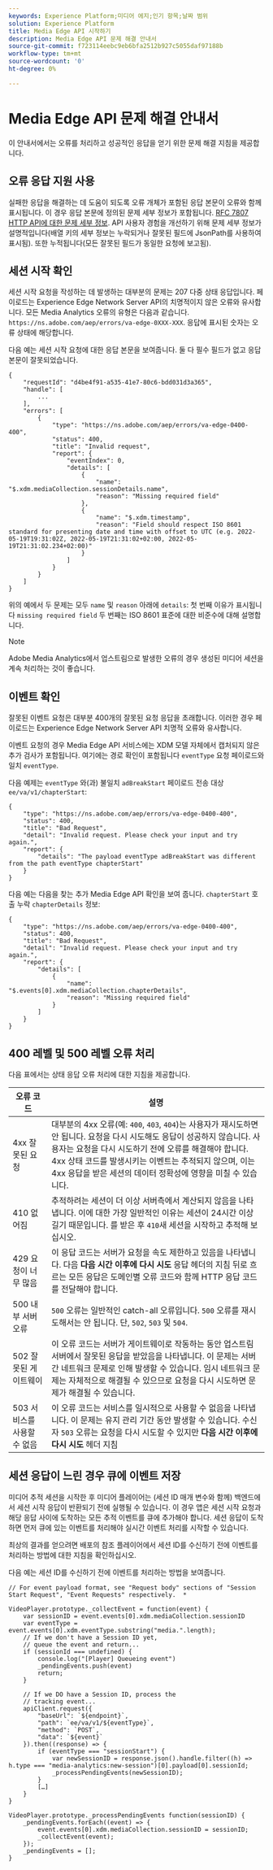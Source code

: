 ```yaml
---
keywords: Experience Platform;미디어 에지;인기 항목;날짜 범위
solution: Experience Platform
title: Media Edge API 시작하기
description: Media Edge API 문제 해결 안내서
source-git-commit: f723114eebc9eb6bfa2512b927c5055daf97188b
workflow-type: tm+mt
source-wordcount: '0'
ht-degree: 0%

---
```



# Media Edge API 문제 해결 안내서

이 안내서에서는 오류를 처리하고 성공적인 응답을 얻기 위한 문제 해결 지침을 제공합니다.

## 오류 응답 지원 사용

실패한 응답을 해결하는 데 도움이 되도록 오류 개체가 포함된 응답 본문이 오류와 함께 표시됩니다. 이 경우 응답 본문에 정의된 문제 세부 정보가 포함됩니다. [RFC 7807 HTTP API에 대한 문제 세부 정보](https://datatracker.ietf.org/doc/html/rfc7807). API 사용자 경험을 개선하기 위해 문제 세부 정보가 설명적입니다(배열 키의 세부 정보는 누락되거나 잘못된 필드에 JsonPath를 사용하여 표시됨). 또한 누적됩니다(모든 잘못된 필드가 동일한 요청에 보고됨).


## 세션 시작 확인

세션 시작 요청을 작성하는 데 발생하는 대부분의 문제는 207 다중 상태 응답입니다.
페이로드는 Experience Edge Network Server API의 치명적이지 않은 오류와 유사합니다. 모든 Media Analytics 오류의 유형은 다음과 같습니다.  `https://ns.adobe.com/aep/errors/va-edge-0XXX-XXX`. 응답에 표시된 숫자는 오류 상태에 해당합니다.

다음 예는 세션 시작 요청에 대한 응답 본문을 보여줍니다. 둘 다 필수 필드가 없고 응답 본문이 잘못되었습니다.

```
{
    "requestId": "d4be4f91-a535-41e7-80c6-bdd031d3a365",
    "handle": [
        ...
    ],
    "errors": [
        {
            "type": "https://ns.adobe.com/aep/errors/va-edge-0400-400",
            "status": 400,
            "title": "Invalid request",
            "report": {
                "eventIndex": 0,
                "details": [
                    {
                        "name": "$.xdm.mediaCollection.sessionDetails.name",
                        "reason": "Missing required field"
                    },
                    {
                        "name": "$.xdm.timestamp",
                        "reason": "Field should respect ISO 8601 standard for presenting date and time with offset to UTC (e.g. 2022-05-19T19:31:02Z, 2022-05-19T21:31:02+02:00, 2022-05-19T21:31:02.234+02:00)"
                    }
                ]
            }
        }
    ]
}
```

위의 예에서 두 문제는 모두 `name` 및 `reason` 아래에 `details`: 첫 번째 이유가 표시됩니다 `missing required field` 두 번째는 ISO 8601 표준에 대한 비준수에 대해 설명합니다.


>[!NOTE]
>
> Adobe Media Analytics에서 업스트림으로 발생한 오류의 경우 생성된 미디어 세션을 계속 처리하는 것이 좋습니다.

## 이벤트 확인

잘못된 이벤트 요청은 대부분 400개의 잘못된 요청 응답을 초래합니다. 이러한 경우 페이로드는 Experience Edge Network Server API 치명적 오류와 유사합니다.

이벤트 요청의 경우 Media Edge API 서비스에는 XDM 모델 자체에서 캡처되지 않은 추가 검사가 포함됩니다. 여기에는 경로 확인이 포함됩니다 `eventType` 요청 페이로드와 일치 `eventType`.


다음 예제는 `eventType` 와(과) 불일치 `adBreakStart` 페이로드 전송 대상 `ee/va/v1/chapterStart`:

```
{
    "type": "https://ns.adobe.com/aep/errors/va-edge-0400-400",
    "status": 400,
    "title": "Bad Request",
    "detail": "Invalid request. Please check your input and try again.",
    "report": {
        "details": "The payload eventType adBreakStart was different from the path eventType chapterStart"
    }
}
```

다음 예는 다음을 찾는 추가 Media Edge API 확인을 보여 줍니다. `chapterStart` 호출 누락 `chapterDetails` 정보:

```
{
    "type": "https://ns.adobe.com/aep/errors/va-edge-0400-400",
    "status": 400,
    "title": "Bad Request",
    "detail": "Invalid request. Please check your input and try again.",
    "report": {
        "details": [
            {
                "name": "$.events[0].xdm.mediaCollection.chapterDetails",
                "reason": "Missing required field"
            }
        ]
    }
}
```

## 400 레벨 및 500 레벨 오류 처리

다음 표에서는 상태 응답 오류 처리에 대한 지침을 제공합니다.


| 오류 코드 | 설명 |
| ---------- | --------- |
| 4xx 잘못된 요청 | 대부분의 4xx 오류(예: `400`, `403`, `404`)는 사용자가 재시도하면 안 됩니다. 요청을 다시 시도해도 응답이 성공하지 않습니다. 사용자는 요청을 다시 시도하기 전에 오류를 해결해야 합니다. 4xx 상태 코드를 발생시키는 이벤트는 추적되지 않으며, 이는 4xx 응답을 받은 세션의 데이터 정확성에 영향을 미칠 수 있습니다. |
| 410 없어짐 | 추적하려는 세션이 더 이상 서버측에서 계산되지 않음을 나타냅니다. 이에 대한 가장 일반적인 이유는 세션이 24시간 이상 길기 때문입니다. 를 받은 후 `410`새 세션을 시작하고 추적해 보십시오. |
| 429 요청이 너무 많음 | 이 응답 코드는 서버가 요청을 속도 제한하고 있음을 나타냅니다. 다음 **다음 시간 이후에 다시 시도** 응답 헤더의 지침 뒤로 흐르는 모든 응답은 도메인별 오류 코드와 함께 HTTP 응답 코드를 전달해야 합니다. |
| 500 내부 서버 오류 | `500` 오류는 일반적인 catch-all 오류입니다. `500` 오류를 재시도해서는 안 됩니다. 단, `502`, `503` 및 `504`. |
| 502 잘못된 게이트웨이 | 이 오류 코드는 서버가 게이트웨이로 작동하는 동안 업스트림 서버에서 잘못된 응답을 받았음을 나타냅니다. 이 문제는 서버 간 네트워크 문제로 인해 발생할 수 있습니다. 임시 네트워크 문제는 자체적으로 해결될 수 있으므로 요청을 다시 시도하면 문제가 해결될 수 있습니다. |
| 503 서비스를 사용할 수 없음 | 이 오류 코드는 서비스를 일시적으로 사용할 수 없음을 나타냅니다. 이 문제는 유지 관리 기간 동안 발생할 수 있습니다. 수신자 `503` 오류는 요청을 다시 시도할 수 있지만 **다음 시간 이후에 다시 시도** 헤더 지침 |


## 세션 응답이 느린 경우 큐에 이벤트 저장

미디어 추적 세션을 시작한 후 미디어 플레이어는 (세션 ID 매개 변수와 함께) 백엔드에서 세션 시작 응답이 반환되기 전에 실행될 수 있습니다. 이 경우 앱은 세션 시작 요청과 해당 응답 사이에 도착하는 모든 추적 이벤트를 큐에 추가해야 합니다. 세션 응답이 도착하면 먼저 큐에 있는 이벤트를 처리해야 실시간 이벤트 처리를 시작할 수 있습니다.

최상의 결과를 얻으려면 배포의 참조 플레이어에서 세션 ID를 수신하기 전에 이벤트를 처리하는 방법에 대한 지침을 확인하십시오.

다음 예는 세션 ID를 수신하기 전에 이벤트를 처리하는 방법을 보여줍니다.


```
// For event payload format, see "Request body" sections of "Session Start Request", "Event Requests" respectively.  *
 
VideoPlayer.prototype._collectEvent = function(event) {
    var sessionID = event.events[0].xdm.mediaCollection.sessionID
    var eventType = event.events[0].xdm.eventType.substring("media.".length);
    // If we don't have a Session ID yet,
    // queue the event and return...
    if (sessionId === undefined) {
        console.log("[Player] Queueing event")
        _pendingEvents.push(event)
        return;
    }
 
    // If we DO have a Session ID, process the
    // tracking event...
    apiClient.request({
        "baseUrl": `${endpoint}`,
        "path": `ee/va/v1/${eventType}`,
        "method": `POST`,
        "data": `${event}`
    }).then((response) => {
        if (eventType === "sessionStart") {
            var newSessionID = response.json().handle.filter((h) => h.type === "media-analytics:new-session")[0].payload[0].sessionId;
            _processPendingEvents(newSessionID);
        }
        […]
    }
}
 
VideoPlayer.prototype._processPendingEvents function(sessionID) {
    _pendingEvents.forEach((event) => {
        event.events[0].xdm.mediaCollection.sessionID = sessionID;
        _collectEvent(event);
    });
    _pendingEvents = [];
}
```


